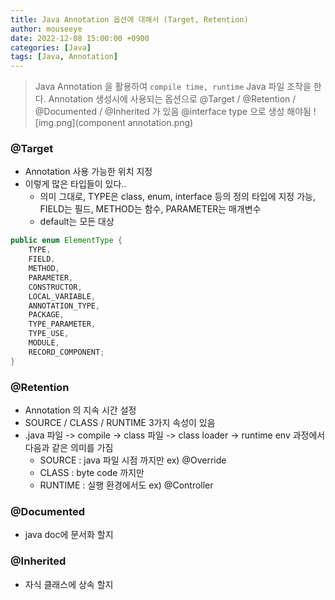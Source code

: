 ```yaml
---
title: Java Annotation 옵션에 대해서 (Target, Retention)
author: mouseeye
date: 2022-12-08 15:00:00 +0900
categories: [Java]
tags: [Java, Annotation]
---
```


> Java Annotation 을 활용하여 `compile time, runtime` Java 파일 조작을 한다.
> Annotation 생성시에 사용되는 옵션으로 @Target / @Retention / @Documented / @Inherited 가 있음
> @interface type 으로 생성 해야됨
![img.png](component annotation.png)

### @Target
- Annotation 사용 가능한 위치 지정
- 이렇게 많은 타입들이 있다..
  - 의미 그대로, TYPE은 class, enum, interface 등의 정의 타입에 지정 가능, FIELD는 필드, METHOD는 함수, PARAMETER는 매개변수
  - default는 모든 대상
```java
public enum ElementType {
    TYPE,
    FIELD,
    METHOD,
    PARAMETER,
    CONSTRUCTOR,
    LOCAL_VARIABLE,
    ANNOTATION_TYPE,
    PACKAGE,
    TYPE_PARAMETER,
    TYPE_USE,
    MODULE,
    RECORD_COMPONENT;
}
```

### @Retention
- Annotation 의 지속 시간 설정
- SOURCE / CLASS / RUNTIME 3가지 속성이 있음
- .java 파일 -> compile -> class 파일 -> class loader -> runtime env 과정에서 다음과 같은 의미를 가짐
  - SOURCE : java 파일 시점 까지만 ex) @Override
  - CLASS : byte code 까지만
  - RUNTIME : 실행 환경에서도 ex) @Controller

### @Documented
- java doc에 문서화 할지

### @Inherited
- 자식 클래스에 상속 할지
